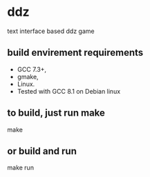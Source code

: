 ddz
====
text interface based ddz game

build envirement requirements
-----------------------------
  - GCC 7.3+,
  - gmake,
  - Linux.
  - Tested with GCC 8.1 on Debian linux


to build, just run make
----------------------------
  make
  
or build and run
---------------------------
  make run
  
